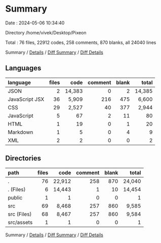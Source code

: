 # Summary

Date : 2024-05-06 10:34:40

Directory /home/vivek/Desktop/Pixeon

Total : 76 files,  22912 codes, 258 comments, 870 blanks, all 24040 lines

Summary / [Details](details.md) / [Diff Summary](diff.md) / [Diff Details](diff-details.md)

## Languages
| language | files | code | comment | blank | total |
| :--- | ---: | ---: | ---: | ---: | ---: |
| JSON | 2 | 14,383 | 0 | 2 | 14,385 |
| JavaScript JSX | 36 | 5,909 | 216 | 475 | 6,600 |
| CSS | 29 | 2,527 | 40 | 377 | 2,944 |
| JavaScript | 5 | 67 | 2 | 11 | 80 |
| HTML | 1 | 19 | 0 | 1 | 20 |
| Markdown | 1 | 5 | 0 | 4 | 9 |
| XML | 2 | 2 | 0 | 0 | 2 |

## Directories
| path | files | code | comment | blank | total |
| :--- | ---: | ---: | ---: | ---: | ---: |
| . | 76 | 22,912 | 258 | 870 | 24,040 |
| . (Files) | 6 | 14,443 | 1 | 10 | 14,454 |
| public | 1 | 1 | 0 | 0 | 1 |
| src | 69 | 8,468 | 257 | 860 | 9,585 |
| src (Files) | 68 | 8,467 | 257 | 860 | 9,584 |
| src/assets | 1 | 1 | 0 | 0 | 1 |

Summary / [Details](details.md) / [Diff Summary](diff.md) / [Diff Details](diff-details.md)